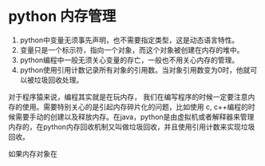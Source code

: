 # python 内存管理
1.  python中变量无须事先声明，也不需要指定类型，这是动态语言特性。
2.  变量只是一个标示符，指向一个对象，而这个对象被创建在内存的堆中。
3.  python编程中一般无须关心变量的存亡，一般也不用关心内存的管理。
4.  python使用引用计数记录所有对象的引用数。当对象引用数变为0时，他就可以被垃圾回收处理。

对于程序猿来说，编程其实就是在玩内存， 我们在编写程序的时候一定要注意内存的使用。需要特别关心的是引起内存碎片化的问题，比如使用 c,  c++编程的时候需要手动的创建以及释放内存。在java，python是由虚拟机或者解释器来管理内存的，在python内存回收机制又叫做垃圾回收，并且使用引用计数来实现垃圾回收。

如果内存对象在

<!--stackedit_data:
eyJoaXN0b3J5IjpbLTE2NDUxNTQ0NTMsODAxNDQ4MTgsLTExNj
g1MTE4NjgsMjYxODU4NTM1LDEzMjA5MDUzNjEsNzMwOTk4MTE2
XX0=
-->